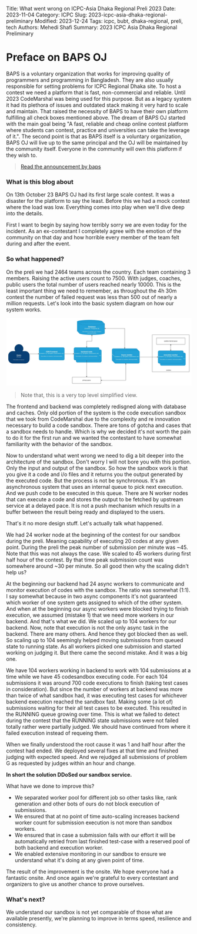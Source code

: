 Title: What went wrong on ICPC-Asia Dhaka Regional Preli 2023
Date: 2023-11-04
Category: ICPC
Slug: 2023-icpc-asia-dhaka-regional-preliminary
Modified: 2023-12-24
Tags: icpc, bubt, dhaka-regional, preli, tech
Authors: Mehedi Shafi
Summary: 2023 ICPC Asia Dhaka Regional Preliminary

# Preface on BAPS OJ

BAPS is a voluntary organization that works for improving quality of programmers and programming in Bangladesh. They are also usually responsible for setting problems for ICPC Regional Dhaka site. To host a contest we need a platform that is fast, non-commercial and reliable. Until 2023 CodeMarshal was being used for this purpose. But as a legacy system it had its plethora of issues and outdated stack making it very hard to scale and maintain. That raised the necessity of BAPS to have their own platform fulfilling all check boxes mentioned above. The dream of BAPS OJ started with the main goal being "A fast, reliable and cheap online contest platform where students can contest, practice and universities can take the leverage of it.". The second point is that as BAPS itself is a voluntary organization, BAPS OJ will live up to the same principal and the OJ will be maintained by the community itself. Everyone in the community will own this platform if they wish to.

> [Read the announcement by baps](https://baps-oj.github.io/2023-icpc-asia-dhaka-regional-and-baps.html)

### What is this blog about

On 13th October 23 BAPS OJ had its first large scale contest. It was a disaster for the platform to say the least. Before this we had a mock contest where the load was low. Everything comes into play when we'll dive deep into the details.

First I want to begin by saying how terribly sorry we are even today for the incident. As an ex-contestant I completely agree with the emotion of the community on that day and how horrible every member of the team felt during and after the event.

### So what happened?

On the preli we had 2464 teams across the country. Each team containing 3 members. Raising the active users count to 7500. With judges, coaches, public users the total number of users reached nearly 10000. This is the least important thing we need to remember, as throughout the 4h 30m contest the number of failed request was less than 500 out of nearly a million requests. Let's look into the basic system diagram on how our system works.

![system-diagram-simplified](./images/system-diagram-simplified.jpg)

> Note that, this is a very top level simplified view.

The frontend and backend was completely redisgned along with database and caches. Only old portion of the system is the code execution sandbox that we took from CodeMarshal due to the complexity and re innovation necessary to build a code sandbox. There are tons of gotcha and cases that a sandbox needs to handle. Which is why we decided it's not worth the pain to do it for the first run and we wanted the contestant to have somewhat familiarity with the behavior of the sandbox.

Now to understand what went wrong we need to dig a bit deeper into the architecture of the sandbox. Don't worry I will not bore you with this portion. Only the input and output of the sandbox. So how the sandbox work is that you give it a code and i/o files and it returns you the output generated by the executed code. But the process is not be synchronous. It's an asynchronous system that uses an internal queue to pick next execution. And we push code to be executed in this queue. There are N worker nodes that can execute a code and stores the output to be fetched by upstream service at a delayed pace. It is not a push mechanism which results in a buffer between the result being ready and displayed to the users.

That's it no more design stuff. Let's actually talk what happened.

We had 24 worker node at the beginning of the contest for our sandbox during the preli. Meaning capability of executing 20 codes at any given point. During the preli the peak number of submission per minute was ~45. Note that this was not always the case. We scaled to 45 workers during first half hour of the contest. By that time peak submission count was somewhere around ~30 per minute. So all good then why the scaling didn't help us?

At the beginning our backend had 24 async workers to communicate and monitor execution of codes with the sandbox. The ratio was somewhat (1:1). I say somewhat because in two async components it's not guaranteed which worker of one system gets assigned to which of the other system. And when at the beginning our async workers were blocked trying to finish execution, we assumed (mistake 1) that we need more workers in our backend. And that's what we did. We scaled up to 104 workers for our backend. Now, note that execution is not the only async task in the backend. There are many others. And hence they got blocked then as well. So scaling up to 104 seemingly helped moving submissions from queued state to running state. As all workers picked one submission and started working on judging it. But there came the second mistake. And it was a big one.

We have 104 workers working in backend to work with 104 submissions at a time while we have 45 codesandbox executing code. For each 104 submissions it was around 700 code executions to finish (taking test cases in consideration). But since the number of workers at backend was more than twice of what sandbox had, it was executing test cases for whichever backend execution reached the sandbox fast. Making some (a lot of) submissions waiting for their all test cases to be executed. This resulted in the RUNNING queue growing over time. This is what we failed to detect during the contest that the RUNNING state submissions were not failed totally rather were partially judged. We should have continued from where it failed execution instead of requeing them.

When we finally understood the root cause it was 1 and half hour after the contest had ended. We deployed several fixes at that time and finished judging with expected speed. And we rejudged all submissions of problem G as requested by judges within an hour and change.

**In short the solution DDoSed our sandbox service.**

What have we done to improve this?

-   We separated worker pool for different job so other tasks like, rank generation and other bots of ours do not block execution of submissions.
-   We ensured that at no point of time auto-scaling increases backend worker count for submission execution is not more than sandbox workers.
-   We ensured that in case a submission fails with our effort it will be automatically retried from last finished test-case with a reserved pool of both backend and execution worker.
-   We enabled extensive monitoring in our sandbox to ensure we understand what it's doing at any given point of time.

The result of the improvement is the onsite. We hope everyone had a fantastic onsite. And once again we're grateful to every contestant and organizers to give us another chance to prove ourselves.

### What's next?

We understand our sandbox is not yet comparable of those what are available presently, we're planning to improve in terms speed, resilience and consistency.

